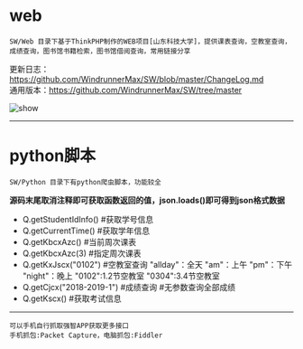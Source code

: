 # web
```
SW/Web 目录下基于ThinkPHP制作的WEB项目[山东科技大学]，提供课表查询，空教室查询，成绩查询，图书馆书籍检索，图书馆借阅查询，常用链接分享 
```
更新日志：https://github.com/WindrunnerMax/SW/blob/master/ChangeLog.md  
通用版本：https://github.com/WindrunnerMax/SW/tree/master

![show](https://github.com/WindrunnerMax/SW/blob/SDUST/Web/public/show1.jpg)

----
  
# python脚本
```
SW/Python 目录下有python爬虫脚本，功能较全
```

**源码末尾取消注释即可获取函数返回的值，json.loads()即可得到json格式数据**  
* Q.getStudentIdInfo() #获取学号信息
* Q.getCurrentTime() #获取学年信息
* Q.getKbcxAzc() #当前周次课表
* Q.getKbcxAzc(3) #指定周次课表
* Q.getKxJscx("0102") #空教室查询 "allday"：全天 "am"：上午 "pm"：下午 "night"：晚上 "0102":1.2节空教室 "0304":3.4节空教室
* Q.getCjcx("2018-2019-1") #成绩查询 #无参数查询全部成绩
* Q.getKscx() #获取考试信息
----  
```
可以手机自行抓取强智APP获取更多接口  
手机抓包:Packet Capture，电脑抓包:Fiddler
```
